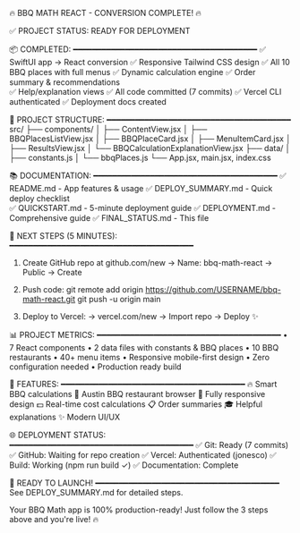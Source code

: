 🔥 BBQ MATH REACT - CONVERSION COMPLETE! 🔥

✅ PROJECT STATUS: READY FOR DEPLOYMENT

📦 COMPLETED:
━━━━━━━━━━━━━━━━━━━━━━━━━━━━━━━━━━━━━━━
✅ SwiftUI app → React conversion
✅ Responsive Tailwind CSS design
✅ All 10 BBQ places with full menus
✅ Dynamic calculation engine
✅ Order summary & recommendations  
✅ Help/explanation views
✅ All code committed (7 commits)
✅ Vercel CLI authenticated
✅ Deployment docs created

📁 PROJECT STRUCTURE:
━━━━━━━━━━━━━━━━━━━━━━━━━━━━━━━━━━━━━━━
src/
  ├── components/
  │   ├── ContentView.jsx
  │   ├── BBQPlacesListView.jsx
  │   ├── BBQPlaceCard.jsx
  │   ├── MenuItemCard.jsx
  │   ├── ResultsView.jsx
  │   └── BBQCalculationExplanationView.jsx
  ├── data/
  │   ├── constants.js
  │   └── bbqPlaces.js
  └── App.jsx, main.jsx, index.css

📚 DOCUMENTATION:
━━━━━━━━━━━━━━━━━━━━━━━━━━━━━━━━━━━━━━━
✅ README.md - App features & usage
✅ DEPLOY_SUMMARY.md - Quick deploy checklist  
✅ QUICKSTART.md - 5-minute deployment guide
✅ DEPLOYMENT.md - Comprehensive guide
✅ FINAL_STATUS.md - This file

🚀 NEXT STEPS (5 MINUTES):
━━━━━━━━━━━━━━━━━━━━━━━━━━━━━━━━━━━━━━━
1. Create GitHub repo at github.com/new
   → Name: bbq-math-react
   → Public
   → Create

2. Push code:
   git remote add origin https://github.com/USERNAME/bbq-math-react.git
   git push -u origin main

3. Deploy to Vercel:
   → vercel.com/new
   → Import repo
   → Deploy ✨

📊 PROJECT METRICS:
━━━━━━━━━━━━━━━━━━━━━━━━━━━━━━━━━━━━━━━
• 7 React components
• 2 data files with constants & BBQ places
• 10 BBQ restaurants
• 40+ menu items
• Responsive mobile-first design
• Zero configuration needed
• Production ready build

🎯 FEATURES:
━━━━━━━━━━━━━━━━━━━━━━━━━━━━━━━━━━━━━━━
🔥 Smart BBQ calculations
🍖 Austin BBQ restaurant browser
📱 Fully responsive design
💵 Real-time cost calculations
📋 Order summaries
🎓 Helpful explanations
✨ Modern UI/UX

🌐 DEPLOYMENT STATUS:
━━━━━━━━━━━━━━━━━━━━━━━━━━━━━━━━━━━━━━━
✅ Git: Ready (7 commits)
✅ GitHub: Waiting for repo creation
✅ Vercel: Authenticated (jonesco)
✅ Build: Working (npm run build ✓)
✅ Documentation: Complete

🚀 READY TO LAUNCH!
━━━━━━━━━━━━━━━━━━━━━━━━━━━━━━━━━━━━━━━
See DEPLOY_SUMMARY.md for detailed steps.

Your BBQ Math app is 100% production-ready! 
Just follow the 3 steps above and you're live! 🔥

